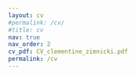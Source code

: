 ```yaml
---
layout: cv
#permalink: /cv/
#title: cv
nav: true
nav_order: 2
cv_pdf: CV_clementine_zimnicki.pdf
permalink: /cv
---
```





